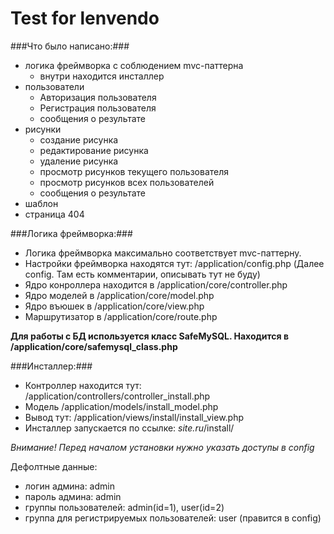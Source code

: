 Test for lenvendo
=============

###Что было написано:###

- логика фреймворка c соблюдением mvc-паттерна
    - внутри находится инсталлер
- пользователи
    - Авторизация пользователя
    - Регистрация пользователя
    - сообщения о результате
- рисунки
    - создание рисунка
    - редактирование рисунка
    - удаление рисунка
    - просмотр рисунков текущего пользователя
    - просмотр рисунков всех пользователей
    - сообщения о результате
- шаблон
- страница 404

###Логика фреймворка:###

- Логика фреймворка максимально соответствует mvc-паттерну.
- Настройки фреймворка находятся тут: /application/config.php (Далее config. Там есть комментарии, описывать тут не буду)
- Ядро конроллера находится в /application/core/controller.php
- Ядро моделей в /application/core/model.php
- Ядро въюшек в /application/core/view.php
- Маршрутизатор в /application/core/route.php

**Для работы с БД используется класс SafeMySQL. Находится в /application/core/safemysql_class.php**

###Инсталлер:###
- Контроллер находится тут: /application/controllers/controller_install.php
- Модель /application/models/install_model.php
- Вывод тут: /application/views/install/install_view.php
- Инсталлер запускается по ссылке: *site.ru*/install/

*Внимание! Перед началом установки нужно указать доступы в config*

Дефолтные данные:
- логин админа: admin
- пароль админа: admin
- группы пользователей: admin(id=1), user(id=2)
- группа для регистрируемых пользователей: user (правится в config)
